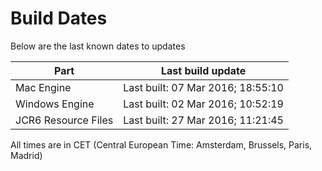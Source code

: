 # Build Dates

Below are the last known dates to updates

Part | Last build update
-----|-----
Mac Engine | Last built: 07 Mar 2016; 18:55:10
Windows Engine | Last built: 02 Mar 2016; 10:52:19
JCR6 Resource Files | Last built: 27 Mar 2016; 11:21:45
All times are in CET (Central European Time: Amsterdam, Brussels, Paris, Madrid)



